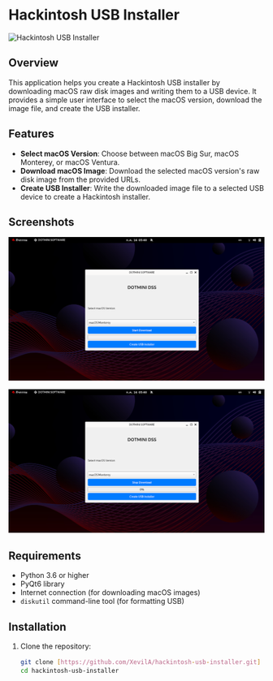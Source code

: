 # Hackintosh USB Installer

![Hackintosh USB Installer](https://www.apple.com/newsroom/images/product/os/macos/standard/Apple_macOS-Monterey_Safari-Tab-Groups_10252021_big.jpg.medium.jpg)

## Overview

This application helps you create a Hackintosh USB installer by downloading macOS raw disk images and writing them to a USB device. It provides a simple user interface to select the macOS version, download the image file, and create the USB installer.

## Features

- **Select macOS Version**: Choose between macOS Big Sur, macOS Monterey, or macOS Ventura.
- **Download macOS Image**: Download the selected macOS version's raw disk image from the provided URLs.
- **Create USB Installer**: Write the downloaded image file to a selected USB device to create a Hackintosh installer.

## Screenshots

![Select macOS Version](hackintosh2.png)

![Download Progress](hackintosh3.png)

## Requirements

- Python 3.6 or higher
- PyQt6 library
- Internet connection (for downloading macOS images)
- `diskutil` command-line tool (for formatting USB)

## Installation

1. Clone the repository:
   ```bash
   git clone [https://github.com/XevilA/hackintosh-usb-installer.git]
   cd hackintosh-usb-installer
